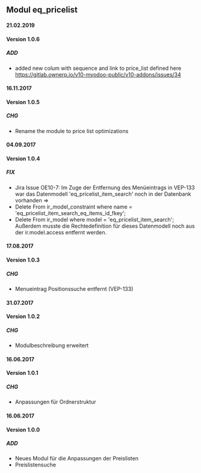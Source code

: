 ## Modul eq_pricelist

#### 21.02.2019
#### Version 1.0.6
##### ADD
- added new colum with sequence and link to price_list defined here https://gitlab.ownerp.io/v10-myodoo-public/v10-addons/issues/34

#### 16.11.2017
#### Version 1.0.5
##### CHG
- Rename the module to price list optimizations

#### 04.09.2017
#### Version 1.0.4
##### FIX
- Jira Issue OE10-7: Im Zuge der Entfernung des Menüeintrags in VEP-133 war das Datenmodell 'eq_pricelist_item_search' noch in der Datenbank vorhanden
=>
- Delete From ir_model_constraint where name = 'eq_pricelist_item_search_eq_items_id_fkey';
- Delete From ir_model where model = 'eq_pricelist_item_search';
Außerdem musste die Rechtedefinition für dieses Datenmodell noch aus der ir.model.access entfernt werden.

#### 17.08.2017
#### Version 1.0.3
##### CHG
- Menueintrag Positionssuche entfernt (VEP-133)


#### 31.07.2017
#### Version 1.0.2
##### CHG
- Modulbeschreibung erweitert


#### 16.06.2017
#### Version 1.0.1
##### CHG
- Anpassungen für Ordnerstruktur


#### 16.06.2017
#### Version 1.0.0
##### ADD
- Neues Modul für die Anpassungen der Preislisten
- Preislistensuche

